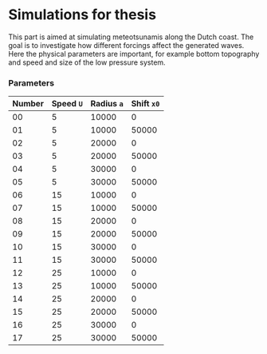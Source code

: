 # Simulations for thesis

This part is aimed at simulating meteotsunamis along the Dutch coast.
The goal is to investigate how different forcings affect the generated waves.
Here the physical parameters are important, for example bottom topography and speed and size of the low pressure system.

### Parameters

| Number | Speed `U` | Radius `a` | Shift `x0` |
| :--- | :--- | :--- | :--- |
| 00 | 5 | 10000 | 0 |
| 01 | 5 | 10000 | 50000 |
| 02 | 5 | 20000 | 0 |
| 03 | 5 | 20000 | 50000 |
| 04 | 5 | 30000 | 0 |
| 05 | 5 | 30000 | 50000 |
| 06 | 15 | 10000 | 0 |
| 07 | 15 | 10000 | 50000 |
| 08 | 15 | 20000 | 0 |
| 09 | 15 | 20000 | 50000 |
| 10 | 15 | 30000 | 0 |
| 11 | 15 | 30000 | 50000 |
| 12 | 25 | 10000 | 0 |
| 13 | 25 | 10000 | 50000 |
| 14 | 25 | 20000 | 0 |
| 15 | 25 | 20000 | 50000 |
| 16 | 25 | 30000 | 0 |
| 17 | 25 | 30000 | 50000 |
